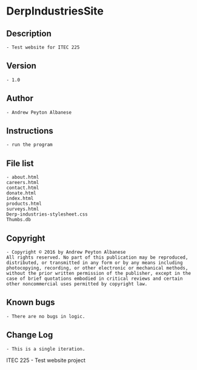 # DerpIndustriesSite

## Description 
	- Test website for ITEC 225
## Version 
	- 1.0
## Author 
	- Andrew Peyton Albanese
## Instructions 
	- run the program
## File list 
	- about.html
    careers.html
    contact.html
    donate.html
    index.html
    products.html
    surveys.html
    Derp-industries-stylesheet.css
    Thumbs.db
## Copyright 
	- Copyright © 2016 by Andrew Peyton Albanese
	All rights reserved. No part of this publication may be reproduced, distributed, or transmitted in any form or by any means including photocopying, recording, or other electronic or mechanical methods, without the prior written permission of the publisher, except in the case of brief quotations embodied in critical reviews and certain other noncommercial uses permitted by copyright law.
## Known bugs
	- There are no bugs in logic.
## Change Log 
	- This is a single iteration.
  
ITEC 225 - Test website project

